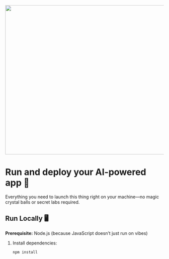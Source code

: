 <div align="center">
<img width="1200" height="475" alt="GHBanner" src="https://github.com/user-attachments/assets/0aa67016-6eaf-458a-adb2-6e31a0763ed6" />
</div>

# Run and deploy your AI-powered app 🚀

Everything you need to launch this thing right on your machine—no magic crystal balls or secret labs required.  

## Run Locally 🖥️

**Prerequisite:** Node.js (because JavaScript doesn’t just run on vibes)

1. Install dependencies:  
   ```bash
   npm install